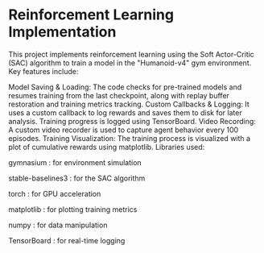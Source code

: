 # Reinforcement Learning Implementation

This project implements reinforcement learning using the Soft Actor-Critic (SAC) algorithm to train a model in the "Humanoid-v4" gym environment. Key features include:

Model Saving & Loading: The code checks for pre-trained models and resumes training from the last checkpoint, along with replay buffer restoration and training metrics tracking.
Custom Callbacks & Logging: It uses a custom callback to log rewards and saves them to disk for later analysis. Training progress is logged using TensorBoard.
Video Recording: A custom video recorder is used to capture agent behavior every 100 episodes.
Training Visualization: The training process is visualized with a plot of cumulative rewards using matplotlib.
Libraries used:

gymnasium : for environment simulation

stable-baselines3 : for the SAC algorithm

torch : for GPU acceleration

matplotlib : for plotting training metrics

numpy : for data manipulation

TensorBoard : for real-time logging
